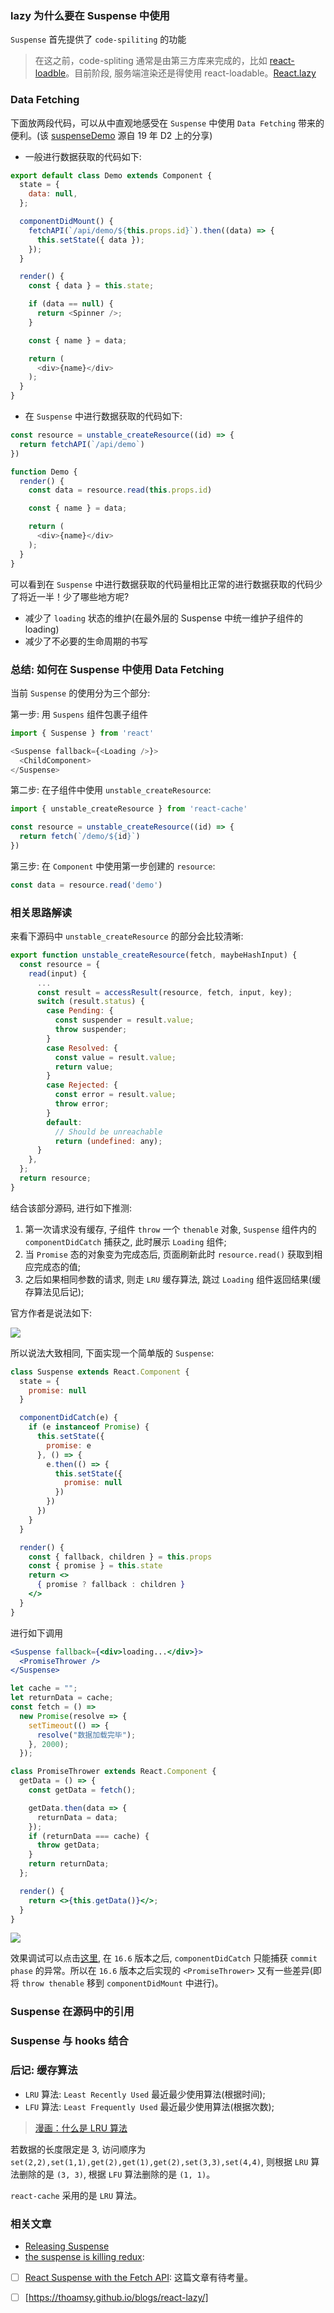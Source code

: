 ### lazy 为什么要在 Suspense 中使用

`Suspense` 首先提供了 `code-spiliting` 的功能

> 在这之前，code-spliting 通常是由第三方库来完成的，比如 [react-loadble](https://github.com/jamiebuilds/react-loadable)。目前阶段, 服务端渲染还是得使用 react-loadable。[React.lazy](https://reactjs.org/docs/code-splitting.html#reactlazy)

### Data Fetching

下面放两段代码，可以从中直观地感受在 `Suspense` 中使用 `Data Fetching` 带来的便利。(该 [suspenseDemo](https://github.com/demos-platform/suspenseDemo) 源自 19 年 D2 上的分享)

* 一般进行数据获取的代码如下:

```js
export default class Demo extends Component {
  state = {
    data: null,
  };

  componentDidMount() {
    fetchAPI(`/api/demo/${this.props.id}`).then((data) => {
      this.setState({ data });
    });
  }

  render() {
    const { data } = this.state;

    if (data == null) {
      return <Spinner />;
    }

    const { name } = data;

    return (
      <div>{name}</div>
    );
  }
}
```

* 在 `Suspense` 中进行数据获取的代码如下:

```js
const resource = unstable_createResource((id) => {
  return fetchAPI(`/api/demo`)
})

function Demo {
  render() {
    const data = resource.read(this.props.id)

    const { name } = data;

    return (
      <div>{name}</div>
    );
  }
}
```

可以看到在 `Suspense` 中进行数据获取的代码量相比正常的进行数据获取的代码少了将近一半！少了哪些地方呢?

* 减少了 `loading` 状态的维护(在最外层的 Suspense 中统一维护子组件的 loading)
* 减少了不必要的生命周期的书写

### 总结: 如何在 Suspense 中使用 Data Fetching

当前 `Suspense` 的使用分为三个部分:

第一步: 用 `Suspens` 组件包裹子组件

```js
import { Suspense } from 'react'

<Suspense fallback={<Loading />}>
  <ChildComponent>
</Suspense>
```

第二步: 在子组件中使用 `unstable_createResource`:

```js
import { unstable_createResource } from 'react-cache'

const resource = unstable_createResource((id) => {
  return fetch(`/demo/${id}`)
})
```

第三步: 在 `Component` 中使用第一步创建的 `resource`:

```js
const data = resource.read('demo')
```

### 相关思路解读

来看下源码中 `unstable_createResource` 的部分会比较清晰:

```js
export function unstable_createResource(fetch, maybeHashInput) {
  const resource = {
    read(input) {
      ...
      const result = accessResult(resource, fetch, input, key);
      switch (result.status) {
        case Pending: {
          const suspender = result.value;
          throw suspender;
        }
        case Resolved: {
          const value = result.value;
          return value;
        }
        case Rejected: {
          const error = result.value;
          throw error;
        }
        default:
          // Should be unreachable
          return (undefined: any);
      }
    },
  };
  return resource;
}
```

结合该部分源码, 进行如下推测:

1. 第一次请求没有缓存, 子组件 `throw` 一个 `thenable` 对象, `Suspense` 组件内的 `componentDidCatch` 捕获之, 此时展示 `Loading` 组件;
2. 当 `Promise` 态的对象变为完成态后, 页面刷新此时 `resource.read()` 获取到相应完成态的值;
3. 之后如果相同参数的请求, 则走 `LRU` 缓存算法, 跳过 `Loading` 组件返回结果(缓存算法见后记);

官方作者是说法如下:

![](http://with.muyunyun.cn/22849313e0b8b19e833df9a9a59a8546.jpg-400)

所以说法大致相同, 下面实现一个简单版的 `Suspense`:

```jsx
class Suspense extends React.Component {
  state = {
    promise: null
  }

  componentDidCatch(e) {
    if (e instanceof Promise) {
      this.setState({
        promise: e
      }, () => {
        e.then(() => {
          this.setState({
            promise: null
          })
        })
      })
    }
  }

  render() {
    const { fallback, children } = this.props
    const { promise } = this.state
    return <>
      { promise ? fallback : children }
    </>
  }
}
```

进行如下调用

```jsx
<Suspense fallback={<div>loading...</div>}>
  <PromiseThrower />
</Suspense>

let cache = "";
let returnData = cache;
const fetch = () =>
  new Promise(resolve => {
    setTimeout(() => {
      resolve("数据加载完毕");
    }, 2000);
  });

class PromiseThrower extends React.Component {
  getData = () => {
    const getData = fetch();

    getData.then(data => {
      returnData = data;
    });
    if (returnData === cache) {
      throw getData;
    }
    return returnData;
  };

  render() {
    return <>{this.getData()}</>;
  }
}
```

![](http://with.muyunyun.cn/90586c1edf33c7d143f2a3ec59667ab4.gif)

效果调试可以点击[这里](https://codesandbox.io/s/1zy82mm0j4), 在 `16.6` 版本之后, `componentDidCatch` 只能捕获 `commit phase` 的异常。所以在 `16.6` 版本之后实现的 `<PromiseThrower>` 又有一些差异(即将 `throw thenable` 移到 `componentDidMount` 中进行)。

### Suspense 在源码中的引用



### Suspense 与 hooks 结合

### 后记: 缓存算法

* `LRU` 算法: `Least Recently Used` 最近最少使用算法(根据时间);
* `LFU` 算法: `Least Frequently Used` 最近最少使用算法(根据次数);

> [漫画：什么是 LRU 算法](https://juejin.im/post/5c0392656fb9a049fb4366fa)

若数据的长度限定是 3, 访问顺序为 `set(2,2),set(1,1),get(2),get(1),get(2),set(3,3),set(4,4)`, 则根据 `LRU` 算法删除的是 `(3, 3)`, 根据 `LFU` 算法删除的是 `(1, 1)`。

`react-cache` 采用的是 `LRU` 算法。

### 相关文章

* [Releasing Suspense](https://github.com/facebook/react/issues/13206)
* [the suspense is killing redux](https://medium.com/@ryanflorence/the-suspense-is-killing-redux-e888f9692430):

- [ ] [React Suspense with the Fetch API](https://medium.com/swlh/react-suspense-with-the-fetch-api-cc655aced759): 这篇文章有待考量。


- [ ] [https://thoamsy.github.io/blogs/react-lazy/]